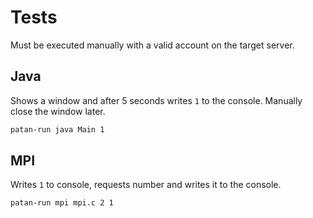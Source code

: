 # Tests
Must be executed manually with a valid account on the target server.

## Java
Shows a window and after 5 seconds writes `1` to the console. Manually close the window later.
```bash
patan-run java Main 1
```

## MPI
Writes `1` to console, requests number and writes it to the console.
```bash
patan-run mpi mpi.c 2 1
```
